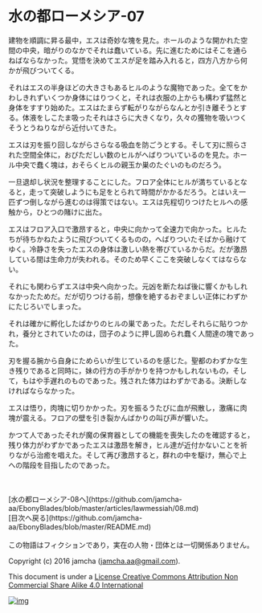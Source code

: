 # 水の都ローメシア-07

建物を順調に昇る最中，エスは奇妙な塊を見た。ホールのような開かれた空  
間の中央，暗がりのなかでそれは蠢いている。先に進むためにはそこを通ら  
ねばならなかった。覚悟を決めてエスが足を踏み入れると，四方八方から何  
かが飛びついてくる。  

それはエスの半身ほどの大きさもあるヒルのような魔物であった。全てをか  
わしきれずいくつか身体にはりつくと，それは衣服の上からも構わず猛然と  
身体をすすり始めた。エスはたまらず転がりながらなんとか引き離そうとす  
る。体液をしこたま吸ったそれはさらに大きくなり，久々の獲物を吸いつく  
そうとうねりながら近付いてきた。  

エスは刃を振り回しながらさらなる吸血を防ごうとする。そして刃に照らさ  
れた空間全体に，おびただしい数のヒルがへばりついているのを見た。ホー  
ル中央で蠢く塊は，おそらくヒルの親玉か巣のたぐいのものだろう。  

一旦退却し状況を整理することにした。フロア全体にヒルが満ちているとな  
ると，走って突破しようにも足をとられて時間がかかるだろう。とはいえ一  
匹ずつ倒しながら進むのは得策ではない。エスは先程切りつけたヒルへの感  
触から，ひとつの賭けに出た。  

エスはフロア入口で激昂すると，中央に向かって全速力で向かった。ヒルた  
ちが待ちかねたように飛びついてくるものの，へばりついたそばから融けて  
ゆく。冷静さを失ったエスの身体は激しい熱を帯びているからだ。だが激昂  
している間は生命力が失われる。そのため早くここを突破しなくてはならな  
い。  

それにも関わらずエスは中央へ向かった。元凶を断たねば後に響くかもしれ  
なかったためだ。だが切りつける前，想像を絶するおぞましい正体にわずか  
にたじろいでしまった。  

それは確かに孵化したばかりのヒルの巣であった。ただしそれらに貼りつか  
れ，養分とされていたのは，団子のように押し固められ蠢く人間達の塊であっ  
た。  

刃を握る腕から自身にためらいが生じているのを感じた。聖都のわずかな生  
き残りであると同時に，妹の行方の手がかりを持つかもしれないもの，そし  
て，もはや手遅れのものであった。残された体力はわずかである。決断しな  
ければならなかった。  

エスは悟り，肉塊に切りかかった。刃を振るうたびに血が飛散し，激痛に肉  
塊が震える。フロアの壁を引き裂かんばかりの叫び声が響いた。  

かつて人であったそれが魔の保育器としての機能を喪失したのを確認すると，  
残り体力がわずかであったエスは激昂を解き，ヒル達が近付かないことを祈  
りながら治癒を唱えた。そして再び激昂すると，群れの中を駆け，無心で上  
への階段を目指したのであった。  

<br>  
<br>  
[水の都ローメシア-08へ](https://github.com/jamcha-aa/EbonyBlades/blob/master/articles/lawmessiah/08.md)  

<br>  
[目次へ戻る](https://github.com/jamcha-aa/EbonyBlades/blob/master/README.md)  
<br>  
<br>  
この物語はフィクションであり，実在の人物・団体とは一切関係ありません。  

Copyright (c) 2016 jamcha (jamcha.aa@gmail.com).  

This document is under a [License Creative Commons Attribution Non Commercial Share Alike 4.0 International](http://creativecommons.org/licenses/by-nc-sa/4.0/deed)  

[![img](http://i.creativecommons.org/l/by-nc-sa/3.0/80x15.png)](http://creativecommons.org/licenses/by-nc-sa/4.0/deed)